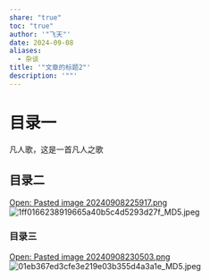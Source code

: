 ```yaml
---
share: "true"
toc: "true"
author: '"飞天"'
date: 2024-09-08
aliases:
  - 杂谈
title: '"文章的标题2"'
description: '""'
---
```


# 目录一

凡人歌，这是一首凡人之歌
## 目录二
[Open: Pasted image 20240908225917.png](/post/attachments/1ff0166238919665a40b5c4d5293d27f_MD5.jpeg)
![1ff0166238919665a40b5c4d5293d27f_MD5.jpeg](/post/attachments/1ff0166238919665a40b5c4d5293d27f_MD5.jpeg)

### 目录三

[Open: Pasted image 20240908230503.png](/post/attachments/01eb367ed3cfe3e219e03b355d4a3a1e_MD5.jpeg)
![01eb367ed3cfe3e219e03b355d4a3a1e_MD5.jpeg](/post/attachments/01eb367ed3cfe3e219e03b355d4a3a1e_MD5.jpeg)